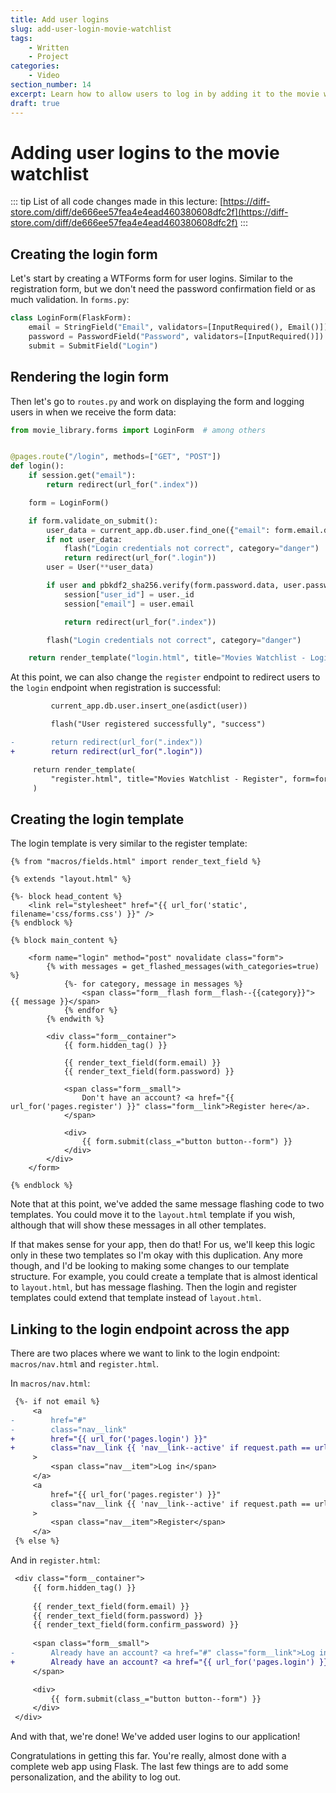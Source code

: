 ```yaml
---
title: Add user logins
slug: add-user-login-movie-watchlist
tags:
    - Written
    - Project
categories:
    - Video
section_number: 14
excerpt: Learn how to allow users to log in by adding it to the movie watchlist project.
draft: true
---
```



# Adding user logins to the movie watchlist

::: tip
List of all code changes made in this lecture: [https://diff-store.com/diff/de666ee57fea4e4ead460380608dfc2f](https://diff-store.com/diff/de666ee57fea4e4ead460380608dfc2f)
:::

## Creating the login form

Let's start by creating a WTForms form for user logins. Similar to the registration form, but we don't need the password confirmation field or as much validation. In `forms.py`:

```py
class LoginForm(FlaskForm):
    email = StringField("Email", validators=[InputRequired(), Email()])
    password = PasswordField("Password", validators=[InputRequired()])
    submit = SubmitField("Login")
```

## Rendering the login form

Then let's go to `routes.py` and work on displaying the form and logging users in when we receive the form data:

```py
from movie_library.forms import LoginForm  # among others


@pages.route("/login", methods=["GET", "POST"])
def login():
    if session.get("email"):
        return redirect(url_for(".index"))

    form = LoginForm()

    if form.validate_on_submit():
        user_data = current_app.db.user.find_one({"email": form.email.data})
        if not user_data:
            flash("Login credentials not correct", category="danger")
            return redirect(url_for(".login"))
        user = User(**user_data)

        if user and pbkdf2_sha256.verify(form.password.data, user.password):
            session["user_id"] = user._id
            session["email"] = user.email

            return redirect(url_for(".index"))

        flash("Login credentials not correct", category="danger")

    return render_template("login.html", title="Movies Watchlist - Login", form=form)
```

At this point, we can also change the `register` endpoint to redirect users to the `login` endpoint when registration is successful:

```diff
         current_app.db.user.insert_one(asdict(user))

         flash("User registered successfully", "success")

-        return redirect(url_for(".index"))
+        return redirect(url_for(".login"))

     return render_template(
         "register.html", title="Movies Watchlist - Register", form=form
     )
```

## Creating the login template

The login template is very similar to the register template:

```jinja2
{% from "macros/fields.html" import render_text_field %}

{% extends "layout.html" %}

{%- block head_content %}
    <link rel="stylesheet" href="{{ url_for('static', filename='css/forms.css') }}" />
{% endblock %} 

{% block main_content %}

    <form name="login" method="post" novalidate class="form">
        {% with messages = get_flashed_messages(with_categories=true) %}
            {%- for category, message in messages %}
                <span class="form__flash form__flash--{{category}}"> {{ message }}</span>
            {% endfor %}
        {% endwith %}

        <div class="form__container">
            {{ form.hidden_tag() }}
    
            {{ render_text_field(form.email) }}
            {{ render_text_field(form.password) }}
    
            <span class="form__small">
                Don't have an account? <a href="{{ url_for('pages.register') }}" class="form__link">Register here</a>.
            </span>
    
            <div>
                {{ form.submit(class_="button button--form") }}
            </div>
        </div>
    </form>

{% endblock %}
```

Note that at this point, we've added the same message flashing code to two templates. You could move it to the `layout.html` template if you wish, although that will show these messages in all other templates.

If that makes sense for your app, then do that! For us, we'll keep this logic only in these two templates so I'm okay with this duplication. Any more though, and I'd be looking to making some changes to our template structure. For example, you could create a template that is almost identical to `layout.html`, but has message flashing. Then the login and register templates could extend that template instead of `layout.html`.

## Linking to the login endpoint across the app

There are two places where we want to link to the login endpoint: `macros/nav.html` and `register.html`.

In `macros/nav.html`:

```diff
 {%- if not email %}
     <a
-        href="#"
-        class="nav__link"
+        href="{{ url_for('pages.login') }}"
+        class="nav__link {{ 'nav__link--active' if request.path == url_for('pages.login') }}"
     >
         <span class="nav__item">Log in</span>
     </a>
     <a
         href="{{ url_for('pages.register') }}"
         class="nav__link {{ 'nav__link--active' if request.path == url_for('pages.register') }}"
     >
         <span class="nav__item">Register</span>
     </a>
 {% else %}
```

And in `register.html`:

```diff
 <div class="form__container">
     {{ form.hidden_tag() }}
 
     {{ render_text_field(form.email) }}
     {{ render_text_field(form.password) }}
     {{ render_text_field(form.confirm_password) }}
 
     <span class="form__small">
-        Already have an account? <a href="#" class="form__link">Log in here</a>.
+        Already have an account? <a href="{{ url_for('pages.login') }}" class="form__link">Log in here</a>.
     </span>

     <div>
         {{ form.submit(class_="button button--form") }}
     </div>
 </div>
```

And with that, we're done! We've added user logins to our application!

Congratulations in getting this far. You're really, almost done with a complete web app using Flask. The last few things are to add some personalization, and the ability to log out.